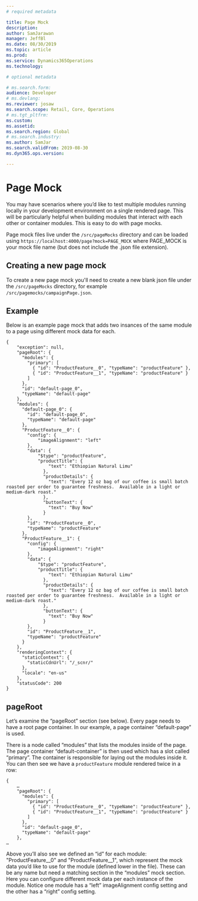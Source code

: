 ```yaml
---
# required metadata

title: Page Mock
description: 
author: SamJarawan
manager: JeffBl
ms.date: 08/30/2019
ms.topic: article
ms.prod: 
ms.service: Dynamics365Operations
ms.technology: 

# optional metadata

# ms.search.form: 
audience: Developer
# ms.devlang: 
ms.reviewer: josaw
ms.search.scope: Retail, Core, Operations
# ms.tgt_pltfrm: 
ms.custom: 
ms.assetid: 
ms.search.region: Global
# ms.search.industry: 
ms.author: SamJar
ms.search.validFrom: 2019-08-30
ms.dyn365.ops.version: 

---
```

# Page Mock

You may have scenarios where you’d like to test multiple modules running locally in your development environment on a single rendered page.  This will be particularly helpful when building modules that interact with each other or container modules.  This is easy to do with page mocks.  

Page mock files live under the `/src/pageMocks` directory and can be loaded using `https://localhost:4000/page?mock=PAGE_MOCK` where PAGE_MOCK is your mock file name (but does not include the .json file extension).

## Creating a new page mock
To create a new page mock you'll need to create a new blank json file under the `/src/pageMocks` directory, for example `/src/pagemocks/campaignPage.json`.

## Example
Below is an example page mock that adds two insances of the same module to a page using different mock data for each.

```
{
    "exception": null,
    "pageRoot": {
      "modules": {
        "primary": [
          { "id": "ProductFeature__0", "typeName": "productFeature" },
          { "id": "ProductFeature__1", "typeName": "productFeature" }
        ]
      },
      "id": "default-page_0",
      "typeName": "default-page"
    },
    "modules": {
      "default-page_0": {
        "id": "default-page_0",
        "typeName": "default-page"
      },
      "ProductFeature__0": {
        "config": {
            "imageAlignment": "left"
        },
        "data": {
            "$type": "productFeature",
            "productTitle": {
                "text": "Ethiopian Natural Limu"
              },
              "productDetails": {
                "text": "Every 12 oz bag of our coffee is small batch roasted per order to guarantee freshness.  Available in a light or medium-dark roast."
              },
              "buttonText": {
                "text": "Buy Now"
              }
        },
        "id": "ProductFeature__0",
        "typeName": "productFeature"
      },
      "ProductFeature__1": {
        "config": {
            "imageAlignment": "right"
        },
        "data": {
            "$type": "productFeature",
            "productTitle": {
                "text": "Ethiopian Natural Limu"
              },
              "productDetails": {
                "text": "Every 12 oz bag of our coffee is small batch roasted per order to guarantee freshness.  Available in a light or medium-dark roast."
              },
              "buttonText": {
                "text": "Buy Now"
              }
        },
        "id": "ProductFeature__1",
        "typeName": "productFeature"
      }
    },
    "renderingContext": {
      "staticContext": {
        "staticCdnUrl": "/_scnr/"
      },
      "locale": "en-us"
    },
    "statusCode": 200
}

```

## pageRoot
Let’s examine the “pageRoot” section (see below).  Every page needs to have a root page container.  In our example, a page container “default-page” is used.

There is a node called “modules” that lists the modules inside of the page.  The page container “default-container” is then used which has a slot called “primary”.  The container is responsible for laying out the modules inside it.  You can then see we have a `productFeature` module rendered twice in a row:

```
{
    …
    "pageRoot": {
      "modules": {
        "primary": [
          { "id": "ProductFeature__0", "typeName": "productFeature" },
          { "id": "ProductFeature__1", "typeName": "productFeature" }
        ]
      },
      "id": "default-page_0",
      "typeName": "default-page"
    },
…
```

Above you’ll also see we defined an “id” for each module: "ProductFeature__0" and "ProductFeature__1", which represent the mock data you’d like to use for the module (defined lower in the file).  These can be any name but need a matching section in the “modules” mock section.  Here you can configure different mock data per each instance of the module.  Notice one module has a “left” imageAlignment config setting and the other has a “right” config setting.
